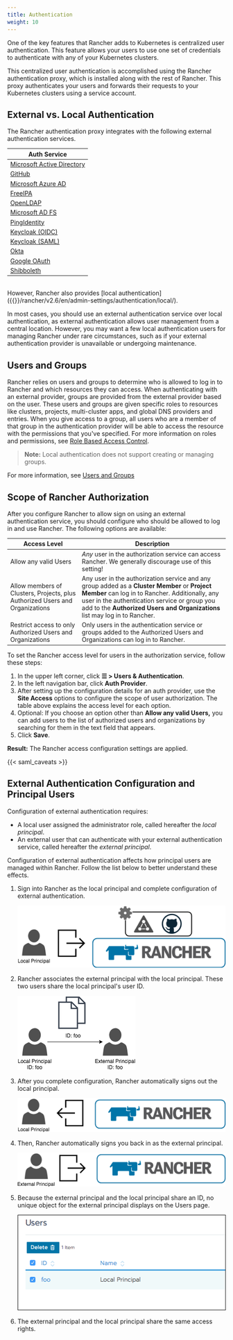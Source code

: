 ```yaml
---
title: Authentication
weight: 10
---
```


One of the key features that Rancher adds to Kubernetes is centralized user authentication. This feature allows your users to use one set of credentials to authenticate with any of your Kubernetes clusters.

This centralized user authentication is accomplished using the Rancher authentication proxy, which is installed along with the rest of Rancher. This proxy authenticates your users and forwards their requests to your Kubernetes clusters using a service account.

## External vs. Local Authentication

The Rancher authentication proxy integrates with the following external authentication services.

| Auth Service                                                                                     |
| ------------------------------------------------------------------------------------------------ |
| [Microsoft Active Directory]({{<baseurl>}}/rancher/v2.6/en/admin-settings/authentication/ad/)  |
| [GitHub]({{<baseurl>}}/rancher/v2.6/en/admin-settings/authentication/github/)                  |
| [Microsoft Azure AD]({{<baseurl>}}/rancher/v2.6/en/admin-settings/authentication/azure-ad/)    |
| [FreeIPA]({{<baseurl>}}/rancher/v2.6/en/admin-settings/authentication/freeipa/)                |
| [OpenLDAP]({{<baseurl>}}/rancher/v2.6/en/admin-settings/authentication/openldap/)              |
| [Microsoft AD FS]({{<baseurl>}}/rancher/v2.6/en/admin-settings/authentication/microsoft-adfs/) |
| [PingIdentity]({{<baseurl>}}/rancher/v2.6/en/admin-settings/authentication/ping-federate/)     |
| [Keycloak (OIDC)]({{<baseurl>}}/rancher/v2.6/en/admin-settings/authentication/keycloak-oidc/)  |
| [Keycloak (SAML)]({{<baseurl>}}/rancher/v2.6/en/admin-settings/authentication/keycloak-saml/)  |
| [Okta]({{<baseurl>}}/rancher/v2.6/en/admin-settings/authentication/okta/)                      | 
| [Google OAuth]({{<baseurl>}}/rancher/v2.6/en/admin-settings/authentication/google/)            | 
| [Shibboleth]({{<baseurl>}}/rancher/v2.6/en/admin-settings/authentication/shibboleth)           |

<br/>
However, Rancher also provides [local authentication]({{<baseurl>}}/rancher/v2.6/en/admin-settings/authentication/local/).

In most cases, you should use an external authentication service over local authentication, as external authentication allows user management from a central location. However, you may want a few local authentication users for managing Rancher under rare circumstances, such as if your external authentication provider is unavailable or undergoing maintenance.

## Users and Groups

Rancher relies on users and groups to determine who is allowed to log in to Rancher and which resources they can access. When authenticating with an external provider, groups are provided from the external provider based on the user. These users and groups are given specific roles to resources like clusters, projects, multi-cluster apps, and global DNS providers and entries. When you give access to a group, all users who are a member of that group in the authentication provider will be able to access the resource with the permissions that you've specified. For more information on roles and permissions, see [Role Based Access Control]({{<baseurl>}}/rancher/v2.6/en/admin-settings/rbac/).

> **Note:** Local authentication does not support creating or managing groups.

For more information, see [Users and Groups]({{<baseurl>}}/rancher/v2.6/en/admin-settings/authentication/user-groups/)

## Scope of Rancher Authorization

After you configure Rancher to allow sign on using an external authentication service, you should configure who should be allowed to log in and use Rancher. The following options are available:

| Access Level | Description |
|----------------------------------------------|-------------|
| Allow any valid Users                   | _Any_ user in the authorization service can access Rancher. We generally discourage use of this setting! |
| Allow members of Clusters, Projects, plus Authorized Users and Organizations | Any user in the authorization service and any group added as a **Cluster Member** or **Project Member** can log in to Rancher. Additionally, any user in the authentication service or group you add to the **Authorized Users and Organizations** list may log in to Rancher. |
| Restrict access to only Authorized Users and Organizations | Only users in the authentication service or groups added to the Authorized Users and Organizations can log in to Rancher. |

To set the Rancher access level for users in the authorization service, follow these steps:

1. In the upper left corner, click **☰ > Users & Authentication**.
1. In the left navigation bar, click **Auth Provider**.
1. After setting up the configuration details for an auth provider, use the **Site Access** options to configure the scope of user authorization. The table above explains the access level for each option.
1. Optional: If you choose an option other than **Allow any valid Users,** you can add users to the list of authorized users and organizations by searching for them in the text field that appears.
1. Click **Save**.

**Result:** The Rancher access configuration settings are applied.

{{< saml_caveats >}}

## External Authentication Configuration and Principal Users

Configuration of external authentication requires:

- A local user assigned the administrator role, called hereafter the _local principal_.
- An external user that can authenticate with your external authentication service, called hereafter the _external principal_.

Configuration of external authentication affects how principal users are managed within Rancher. Follow the list below to better understand these effects.

1. Sign into Rancher as the local principal and complete configuration of external authentication.

	![Sign In](./assets/img/rancher/sign-in.png)

2. Rancher associates the external principal with the local principal. These two users share the local principal's user ID.

	![Principal ID Sharing](./assets/img/rancher/principal-ID.png)

3. After you complete configuration, Rancher automatically signs out the local principal.

	![Sign Out Local Principal](./assets/img/rancher/sign-out-local.png)

4. Then, Rancher automatically signs you back in as the external principal.

	![Sign In External Principal](./assets/img/rancher/sign-in-external.png)

5. Because the external principal and the local principal share an ID, no unique object for the external principal displays on the Users page.

	![Sign In External Principal](./assets/img/rancher/users-page.png)

6. The external principal and the local principal share the same access rights.
